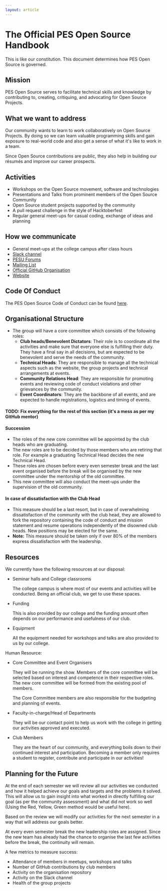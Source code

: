 ```yaml
---
layout: article
---
```


# The Official PES Open Source Handbook

This is like our constitution. This document determines how PES Open Source is governed.

## Mission

PES Open Source serves to facilitate technical skills and knowledge by contributing to, creating, critiquing, and advocating for Open Source Projects.

## What we want to address

Our community wants to learn to work collaboratively on Open Source Projects. By doing so we can learn valuable programming skills and gain exposure to real-world code and also get a sense of what it's like to work in a team.

Since Open Source contributions are public, they also help in building our résumés and improve our career prospects.

## Activities

- Workshops on the Open Source movement, software and technologies
- Presentations and Talks from prominent members of the Open Source Community
- Open Source student projects supported by the community
- A pull request challenge in the style of Hacktoberfest
- Regular general meet-ups for casual coding, exchange of ideas and planning

## How we communicate

- General meet-ups at the college campus after class hours
- [Slack channel]()
- [PESU Forums]()
- [Mailing List]()
- [Official GitHub Organisation]()
- [Website]()

## Code Of Conduct

The PES Open Source Code of Conduct can be found [here]().

## Organisational Structure

- The group will have a core committee which consists of the following roles:
    - **Club heads/Benevolent Dictators**:
    Their role is to coordinate all the activities and make sure that everyone else is fulfilling their duty. They have a final say in all decisions, but are expected to be benevolent and serve the needs of the community.
    - **Technical Heads**:
    They are responsible to manage all the technical aspects such as the website, the group projects and technical arrangements at events.
    - **Community Relations Head**:
    They are responsible for promoting events and reviewing code of conduct violations and other grievances by the community.
    - **Event Coordinators**:
    They are the backbone of all events, and are expected to handle registrations, logistics and timing of events.

#### TODO: Fix everything for the rest of this section (it's a mess as per my GitHub mentor)

#### Succession

- The roles of the new core committee will be appointed by the club heads who are graduating.
- The new roles are to be decided by those members who are retiring that role. For example a graduating Technical Head decides the new Technical Head.
- These roles are chosen before every even semester break and the last event organised before the break will be organised by the new committee under the mentorship of the old committee.
- This new committee will also conduct the meet-ups under the supervision of the old community.

#### In case of dissatisfaction with the Club Head

- This measure should be a last resort, but in case of overwhelming dissatisfaction of the community with the club head, they are allowed to fork the repository containing the code of conduct and mission statement and resume operations independently of the disowned club heads. New positions may be elected for the same.
- **Note:** This measure should be taken only if over 80% of the members express dissatisfaction with the leadership.

## Resources

We currently have the following resources at our disposal:

- Seminar halls and College classrooms 
  
  The college campus is where most of our events and activities will be conducted. Being an official club, we get to use these spaces.
  
- Funding
  
  This is also provided by our college and the funding amount often depends on our performance and usefulness of our club.
  
- Equipment
  
  All the equipment needed for workshops and talks are also provided to us by our college.
  
Human Resource:

- Core Committee and Event Organisers
  
  They will be running the show. Members of the core committee will be selected based on interest and competence in their respective roles. The new core committee will be formed from the existing pool of members.
  
  The Core Committee members are also responsible for the budgeting and planning of events.
  
- Faculty-in-charge/Head of Departments
  
  They will be our contact point to help us work with the college in getting our activities approved and executed.
  
- Club Members
  
  They are the heart of our community, and everything boils down to their continued interest and participation. Becoming a member only requires a student to register, contribute and participate in our activities!

## Planning for the Future

At the end of each semester we will review all our activities we conducted and how it helped achieve our goals and targets and the problems it solved. This will allow us to gain insight into what worked in directly fulfilling our goal (as per the community assessment) and what did not work so well (Using the Red, Yellow, Green method would be useful here).

Based on the review we will modify our activities for the next semester in a way that will address our goals better.

At every even semester break the new leadership roles are assigned. Since the new team has already had the chance to organise the last few activities before the break, the continuity will remain.

A few metrics to measure success:

- Attendance of members in meetups, workshops and talks
- Number of GitHub contributions by club members
- Activity on the organisation repository
- Activity on the Slack channel
- Health of the group projects
